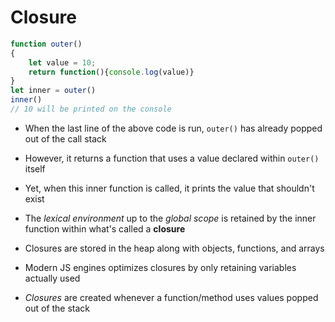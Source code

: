 # Closure

```js
function outer()
{
    let value = 10;
    return function(){console.log(value)}
}
let inner = outer()
inner()
// 10 will be printed on the console
```

- When the last line of the above code is run, `outer()` has already popped
out of the call stack

- However, it returns a function that uses a value declared within `outer()`
itself

- Yet, when this inner function is called, it prints the value that shouldn't
exist

- The *lexical environment* up to the *global scope* is retained by the inner
function within what's called a **closure**

- Closures are stored in the heap along with objects, functions, and arrays

- Modern JS engines optimizes closures by only retaining variables actually
used

- *Closures* are created whenever a function/method uses values popped out of
the stack
